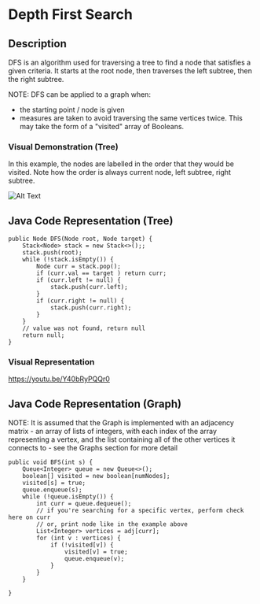 # Depth First Search

## Description

DFS is an algorithm used for traversing a tree to find a node that satisfies a given criteria. It starts at the root node, then traverses the left subtree, then the right subtree.  

NOTE: DFS can be applied to a graph when:

- the starting point / node is given
- measures are taken to avoid traversing the same vertices twice. This may take the form of a "visited" array of Booleans.

### Visual Demonstration (Tree)
In this example, the nodes are labelled in the order that they would be visited. Note how the order is always current node, left subtree, right subtree. 

![Alt Text](https://upload.wikimedia.org/wikipedia/commons/1/1f/Depth-first-tree.svg)

## Java Code Representation (Tree)
```
public Node DFS(Node root, Node target) {
    Stack<Node> stack = new Stack<>();;
    stack.push(root);
    while (!stack.isEmpty()) {
        Node curr = stack.pop();
        if (curr.val == target ) return curr;
        if (curr.left != null) {
            stack.push(curr.left);
        }
        if (curr.right != null) {
            stack.push(curr.right);
        }
    }
    // value was not found, return null
    return null;
}
```

### Visual Representation
https://youtu.be/Y40bRyPQQr0  


## Java Code Representation (Graph)
NOTE: It is assumed that the Graph is implemented with an adjacency matrix - an array of lists of integers, with each index of the array representing a vertex, and the list containing all of the other vertices it connects to - see the Graphs section for more detail
```
public void BFS(int s) {
    Queue<Integer> queue = new Queue<>();
    boolean[] visited = new boolean[numNodes];
    visited[s] = true;
    queue.enqueue(s);
    while (!queue.isEmpty()) {
        int curr = queue.dequeue();
        // if you're searching for a specific vertex, perform check here on curr
        // or, print node like in the example above
        List<Integer> vertices = adj[curr];
        for (int v : vertices) {
            if (!visited[v]) {
                visited[v] = true;
                queue.enqueue(v);
            }
        }
    }

}
```